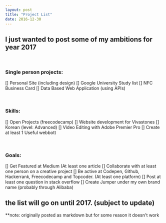```yaml
---
layout: post
title: "Project List"
date: 2016-12-30
---
```


<h2>I just wanted to post some of my ambitions for year 2017 </h2>
<br>

<h3>Single person projects:</h3>
<p> 
 [] Personal Site (including design)
 [] Google University Study list
 [] NFC Business Card
 [] Data Based Web Application (using APIs)
</p>
<br>
<h3>Skills: </h3>
<p>
 [] Open Projects (freecodecamp)
 [] Website development for Vivastones
 [] Korean (level: Advanced)
 [] Video Editing with Adobe Premier Pro
 [] Create at least 1 Useful webbott
</p>
<br>
<h3>Goals:</h3>
<p>
  [] Get Featured at Medium (At least one article
  [] Collaborate with at least one person on a creative project
  [] Be active at Codepen, Github, Hackerrank, Freecodecamp and Topcoder. (At least one platform)
  [] Post at least one question in stack overflow
  [] Create Jumper under my own brand name (probably through Alibaba)
</p>

<h2> the list will go on until 2017. (subject to update) </h2>

**note: originally posted as markdown but for some reason it doesn't work
